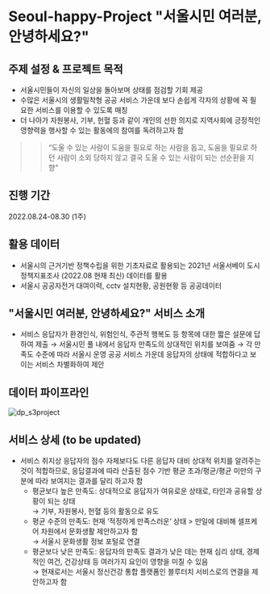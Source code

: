 # Seoul-happy-Project "서울시민 여러분, 안녕하세요?"

## 주제 설정 & 프로젝트 목적
- 서울시민들이 자신의 일상을 돌아보며 상태를 점검할 기회 제공
- 수많은 서울시의 생활밀착형 공공 서비스 가운데 보다 손쉽게 각자의 상황에 꼭 필요한 서비스를 이용할 수 있도록 매칭
- 더 나아가 자원봉사, 기부, 헌혈 등과 같이 개인의 선한 의지로 지역사회에 긍정적인 영향력을 행사할 수 있는 활동에의 참여를 독려하고자 함
>> “도울 수 있는 사람이 도움을 필요로 하는 사람을 돕고, 도움을 필요로 하던 사람이 소외 당하지 않고 결국 도울 수 있는 사람이 되는 선순환을 지향"

## 진행 기간
2022.08.24-08.30 (1주)

## 활용 데이터
- 서울시의 근거기반 정책수립을 위한 기초자료로 활용되는 2021년 서울서베이 도시정책지표조사 (2022.08 현재 최신) 데이터를 활용
- 서울시 공공자전거 대여이력, cctv 설치현황, 공원현황 등 공공데이터

## "서울시민 여러분, 안녕하세요?" 서비스 소개
- 서비스 응답자가 환경인식, 위험인식, 주관적 행복도 등 항목에 대한 짧은 설문에 답하여 제출
→ 서울시민 풀 내에서 응답자 만족도의 상대적인 위치를 보여줌
→ 각 만족도 수준에 따라 서울시 운영 공공 서비스 가운데 응답자의 상태에 적합하다고 보이는 서비스 차별화하여 제안

## 데이터 파이프라인
![dp_s3project](https://user-images.githubusercontent.com/44628138/216819504-b3e744b8-283d-490d-bf94-45a1ccc14216.PNG)

## 서비스 상세 (to be updated)
- 서비스 취지상 응답자의 점수 자체보다도 다른 응답자 대비 상대적 위치를 알려주는 것이 적합하므로, 응답결과에 따라 산출된 점수 기반 평균 초과/평균/평균 미만의 구분에 따라 보여지는 결과를 달리 하고자 함 <br>
  - 평균보다 높은 만족도: 상대적으로 응답자가 여유로운 상태로, 타인과 공유할 상황이 되는 상태<br>
  → 기부, 자원봉사, 헌혈 등의 활동으로 유도<br>
  - 평균 수준의 만족도: 현재 ‘적정하게 만족스러운‘ 상태 > 만일에 대비해 셀프케어 차원에서 문화생활 제안하고자 함<br>
  → 서울시 문화생활 정보 포털로 연결<br>
  - 평균보다 낮은 만족도: 응답자의 만족도 결과가 낮은 데는 현재 심리 상태, 경제적인 여건, 건강상태 등 여러가지 요인이 영향을 미칠 수 있음<br>
  → 현재로서는 서울시 정신건강 통합 플랫폼인 블루터치 서비스로의 연결을 제안하고자 함<br>
